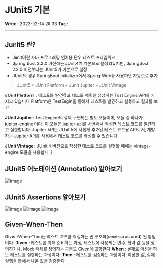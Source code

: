 # JUnit5 기본
**Write** : 2023-02-14 20:33
**Tag** :
***
## Junit5 란?
- Junit이란 자바 프로그래밍 언어용 단위 테스트 프레임워크
- Spring Boot 2.2.0 이전에는 JUnit4가 기본으로 설정되었지만, SpringBoot 2.2.0 버전부터는 JUnit5가 기본으로 설정 
- JUnit의 경우 SpringBoot initializer에서 Spring-Web을 사용하면 자동으로 추가

> JUnit5 = JUnit Platform + Junit Jupiter + JUnit Vintage

**JUnit Platform** : 테스트를 발견하고 테스트 계획을 생성하는 Test Engine API를 가지고 있습니다 Platform은 TestEngin을 통해서 테스트를 발견하고 실행하고 결과를 보고

**JUnit Jupiter** : Test Engine의 실제 구현체는 별도 모듈이며, 모듈 중 하나가 jupiter-engine 이다. 이 모듈은 jupiter-api를 사용해서 작성한 테스트 코드를 발견하고 실행합니다. Jupiter API는 JUnit 5에 새롭게 추가된 테스트 코드용 API로서, 개발자는 Jupiter API를 사용해서 테스트 코드를 작성할 수 있습니다

**JUnit Vintage** : JUnit 4 버전으로 작성한 테스트 코드를 실행할 때에는 vintage-engine 모듈을 사용합니다

## JUnit5 어노테이션 (Annotation) 알아보기
![image](https://user-images.githubusercontent.com/56426044/218726724-54f29232-17ba-42a5-9912-31c84b209667.png)

## JUnit5 Assertions 알아보기
![image](https://user-images.githubusercontent.com/56426044/218731630-5ea3d5f4-6d85-4d66-b927-a65997e44323.png)
![image](https://user-images.githubusercontent.com/56426044/218731676-95f0bd63-d571-4e54-8e0f-0c39e883f2e8.png)
![image](https://user-images.githubusercontent.com/56426044/218731731-30a889cf-37db-4d33-bcc6-95d51838d0d7.png)

## Given-When-Then
Given-When-Then는 테스트 코드를 작성하는 반 구조화(semi-structured) 된 방법이다.
**Given** : 테스트를 위해 준비하는 과정, 테스트에 사용되는 변수, 입력 값 등을 정의하거나, Mock 객체를 정의하는 구문도 Given에 포함한다
**When** : 실제로 액션을 하는 테스트를 실행하는 과정이다.
**Then** : 테스트를 검증하는 과정이다. 예상한 값, 실제 실행을 통해서 나온 값을 검증한다.